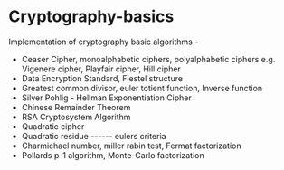 # Cryptography-basics
Implementation of cryptography basic algorithms -

- Ceaser Cipher, monoalphabetic ciphers, polyalphabetic ciphers e.g. Vigenere cipher, Playfair cipher, Hill cipher
- Data Encryption Standard, Fiestel structure
- Greatest common divisor, euler totient function, Inverse function
- Silver Pohlig - Hellman Exponentiation Cipher
- Chinese Remainder Theorem
- RSA Cryptosystem Algorithm
- Quadratic cipher
- Quadratic residue ------ eulers criteria
- Charmichael number, miller rabin test, Fermat factorization
- Pollards p-1 algorithm, Monte-Carlo factorization

